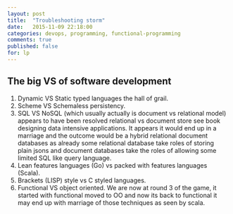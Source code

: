 ```yaml
---
layout: post
title:  "Troubleshooting storm"
date:   2015-11-09 22:18:00
categories: devops, programming, functional-programming
comments: true
published: false
for: lp
---
```

The big VS of software development
---------
1. Dynamic VS Static typed languages the hall of grail.
1. Scheme VS Schemaless persistency.
1. SQL VS NoSQL (which usually actually is document vs relational model) appears to have been resolved relational vs document store see book designing data intensive applications.  It appears it would end up in a marriage and the outcome would be a hybrid relational document databases as already some relational database take roles of storing plain jsons and document databases take the roles of allowing some limited SQL like query language.
1. Lean features languages (Go) vs packed with features languages (Scala).
1. Brackets (LISP) style vs C styled languages.
1. Functional VS object oriented.  We are now at round 3 of the game, it started with functional moved to OO and now its back to functional it may end up with marriage of those techniques as seen by scala.